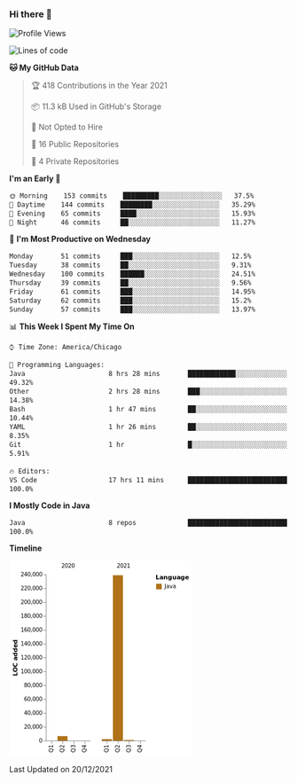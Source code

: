 ### Hi there 👋


<!--START_SECTION:waka-->
![Profile Views](http://img.shields.io/badge/Profile%20Views-0-blue)

![Lines of code](https://img.shields.io/badge/From%20Hello%20World%20I%27ve%20Written-248%20Thousand%20lines%20of%20code-blue)

**🐱 My GitHub Data** 

> 🏆 418 Contributions in the Year 2021
 > 
> 📦 11.3 kB Used in GitHub's Storage 
 > 
> 🚫 Not Opted to Hire
 > 
> 📜 16 Public Repositories 
 > 
> 🔑 4 Private Repositories  
 > 
**I'm an Early 🐤** 

```text
🌞 Morning    153 commits    █████████░░░░░░░░░░░░░░░░   37.5% 
🌆 Daytime    144 commits    ████████░░░░░░░░░░░░░░░░░   35.29% 
🌃 Evening    65 commits     ████░░░░░░░░░░░░░░░░░░░░░   15.93% 
🌙 Night      46 commits     ██░░░░░░░░░░░░░░░░░░░░░░░   11.27%

```
📅 **I'm Most Productive on Wednesday** 

```text
Monday       51 commits     ███░░░░░░░░░░░░░░░░░░░░░░   12.5% 
Tuesday      38 commits     ██░░░░░░░░░░░░░░░░░░░░░░░   9.31% 
Wednesday    100 commits    ██████░░░░░░░░░░░░░░░░░░░   24.51% 
Thursday     39 commits     ██░░░░░░░░░░░░░░░░░░░░░░░   9.56% 
Friday       61 commits     ███░░░░░░░░░░░░░░░░░░░░░░   14.95% 
Saturday     62 commits     ███░░░░░░░░░░░░░░░░░░░░░░   15.2% 
Sunday       57 commits     ███░░░░░░░░░░░░░░░░░░░░░░   13.97%

```


📊 **This Week I Spent My Time On** 

```text
⌚︎ Time Zone: America/Chicago

💬 Programming Languages: 
Java                     8 hrs 28 mins       ████████████░░░░░░░░░░░░░   49.32% 
Other                    2 hrs 28 mins       ███░░░░░░░░░░░░░░░░░░░░░░   14.38% 
Bash                     1 hr 47 mins        ██░░░░░░░░░░░░░░░░░░░░░░░   10.44% 
YAML                     1 hr 26 mins        ██░░░░░░░░░░░░░░░░░░░░░░░   8.35% 
Git                      1 hr                █░░░░░░░░░░░░░░░░░░░░░░░░   5.91%

🔥 Editors: 
VS Code                  17 hrs 11 mins      █████████████████████████   100.0%

```

**I Mostly Code in Java** 

```text
Java                     8 repos             █████████████████████████   100.0%

```


**Timeline**

![Chart not found](https://raw.githubusercontent.com/powercasgamer/powercasgamer/master/charts/bar_graph.png) 


 Last Updated on 20/12/2021
<!--END_SECTION:waka-->
